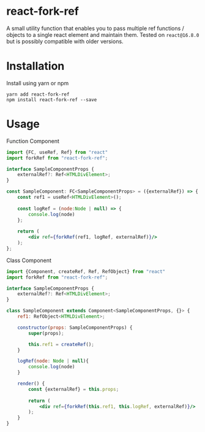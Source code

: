 # react-fork-ref

A small utility function that enables you to pass multiple ref functions / objects to a single react element and maintain them.
Tested on `react@16.8.0` but is possibly compatible with older versions. 

# Installation

Install using yarn or npm

```
yarn add react-fork-ref
npm install react-fork-ref --save
```

# Usage

Function Component

```jsx
import {FC, useRef, Ref} from "react"
import forkRef from "react-fork-ref";

interface SampleComponentProps {
    externalRef?: Ref<HTMLDivElement>;
}

const SampleComponent: FC<SampleComponentProps> = ({externalRef}) => {
    const ref1 = useRef<HTMLDivElement>();
    
    const logRef = (node:Node | null) => {
        console.log(node)
    };
    
    return (
        <div ref={forkRef(ref1, logRef, externalRef)}/>
    );
};
```

Class Component

```jsx
import {Component, createRef, Ref, RefObject} from "react"
import forkRef from "react-fork-ref";

interface SampleComponentProps {
    externalRef?: Ref<HTMLDivElement>;
}

class SampleComponent extends Component<SampleComponentProps, {}> {
    ref1: RefObject<HTMLDivElement>;

    constructor(props: SampleComponentProps) {
        super(props);

        this.ref1 = createRef();
    }

    logRef(node: Node | null){
        console.log(node)
    }

    render() {
        const {externalRef} = this.props;
        
        return (
            <div ref={forkRef(this.ref1, this.logRef, externalRef)}/>
        );
    }
}
```
